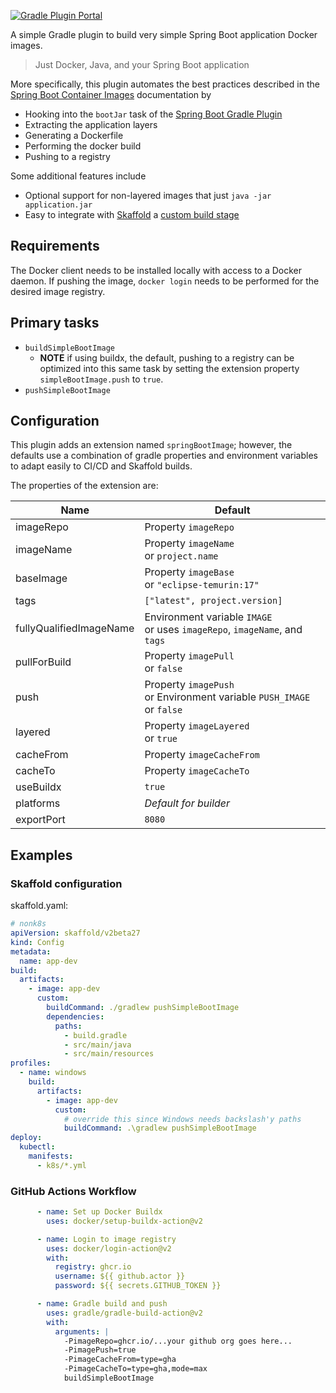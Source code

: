 [![Gradle Plugin Portal](https://img.shields.io/gradle-plugin-portal/v/io.github.itzg.simple-boot-image)](https://plugins.gradle.org/plugin/io.github.itzg.simple-boot-image)

A simple Gradle plugin to build very simple Spring Boot application Docker images.

> Just Docker, Java, and your Spring Boot application

More specifically, this plugin automates the best practices described in the [Spring Boot Container Images](https://docs.spring.io/spring-boot/docs/current/reference/html/container-images.html) documentation by
- Hooking into the `bootJar` task of the [Spring Boot Gradle Plugin](https://docs.spring.io/spring-boot/docs/current/reference/html/build-tool-plugins.html#build-tool-plugins.gradle)
- Extracting the application layers
- Generating a Dockerfile
- Performing the docker build
- Pushing to a registry

Some additional features include
- Optional support for non-layered images that just `java -jar application.jar`
- Easy to integrate with [Skaffold](https://skaffold.dev/) a [custom build stage](https://skaffold.dev/docs/pipeline-stages/builders/custom/)

## Requirements

The Docker client needs to be installed locally with access to a Docker daemon. If pushing the image, `docker login` needs to be performed for the desired image registry.

## Primary tasks

- `buildSimpleBootImage`
  - **NOTE** if using buildx, the default, pushing to a registry can be optimized into this same task by setting the extension property `simpleBootImage.push` to `true`.
- `pushSimpleBootImage`

## Configuration

This plugin adds an extension named `springBootImage`; however, the defaults use a combination of gradle properties and environment variables to adapt easily to CI/CD and Skaffold builds.

The properties of the extension are:

| Name                    | Default                                                                       |
|-------------------------|-------------------------------------------------------------------------------|
| imageRepo               | Property `imageRepo`                                                          |
| imageName               | Property `imageName`<br/>or `project.name`                                    |
| baseImage               | Property `imageBase`<br/>or `"eclipse-temurin:17"`                            |
| tags                    | `["latest", project.version]`                                                 |
| fullyQualifiedImageName | Environment variable `IMAGE`<br/>or uses `imageRepo`, `imageName`, and `tags` |
| pullForBuild            | Property `imagePull`<br/>or `false`                                           |
| push                    | Property `imagePush`<br/>or Environment variable `PUSH_IMAGE`<br/>or `false`  |
| layered                 | Property `imageLayered`<br/>or `true`                                         |
| cacheFrom               | Property `imageCacheFrom`                                                     |
| cacheTo                 | Property `imageCacheTo`                                                       |
| useBuildx               | `true`                                                                        |
| platforms               | _Default for builder_                                                         |
| exportPort              | `8080`                                                                        |

## Examples

### Skaffold configuration

skaffold.yaml:
```yaml
# nonk8s
apiVersion: skaffold/v2beta27
kind: Config
metadata:
  name: app-dev
build:
  artifacts:
    - image: app-dev
      custom:
        buildCommand: ./gradlew pushSimpleBootImage
        dependencies:
          paths:
            - build.gradle
            - src/main/java
            - src/main/resources
profiles:
  - name: windows
    build:
      artifacts:
        - image: app-dev
          custom:
            # override this since Windows needs backslash'y paths
            buildCommand: .\gradlew pushSimpleBootImage
deploy:
  kubectl:
    manifests:
      - k8s/*.yml
```

### GitHub Actions Workflow

```yaml
      - name: Set up Docker Buildx
        uses: docker/setup-buildx-action@v2

      - name: Login to image registry
        uses: docker/login-action@v2
        with:
          registry: ghcr.io
          username: ${{ github.actor }}
          password: ${{ secrets.GITHUB_TOKEN }}

      - name: Gradle build and push
        uses: gradle/gradle-build-action@v2
        with:
          arguments: |
            -PimageRepo=ghcr.io/...your github org goes here...
            -PimagePush=true 
            -PimageCacheFrom=type=gha
            -PimageCacheTo=type=gha,mode=max
            buildSimpleBootImage
```